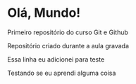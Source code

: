 # Olá, Mundo!
 Primeiro repositório do curso Git e Github

Repositório criado durante a aula gravada

Essa linha eu adicionei para teste

Testando se eu aprendi alguma coisa
